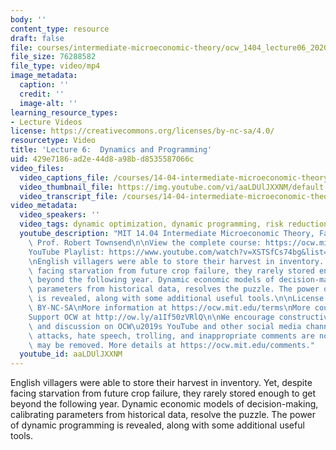 ```yaml
---
body: ''
content_type: resource
draft: false
file: courses/intermediate-microeconomic-theory/ocw_1404_lecture06_2020sep17_360p_16_9.mp4
file_size: 76288582
file_type: video/mp4
image_metadata:
  caption: ''
  credit: ''
  image-alt: ''
learning_resource_types:
- Lecture Videos
license: https://creativecommons.org/licenses/by-nc-sa/4.0/
resourcetype: Video
title: 'Lecture 6:  Dynamics and Programming'
uid: 429e7186-ad2e-44d8-a98b-d8535587066c
video_files:
  video_captions_file: /courses/14-04-intermediate-microeconomic-theory-fall-2020/1n5PI49Z54K5RHkyou3uITyvjnxyFojjV_transcript.webvtt
  video_thumbnail_file: https://img.youtube.com/vi/aaLDUlJXXNM/default.jpg
  video_transcript_file: /courses/14-04-intermediate-microeconomic-theory-fall-2020/1n5PI49Z54K5RHkyou3uITyvjnxyFojjV_transcript.pdf
video_metadata:
  video_speakers: ''
  video_tags: dynamic optimization, dynamic programming, risk reduction, value functions
  youtube_description: "MIT 14.04 Intermediate Microeconomic Theory, Fall 2020\nInstructor:\
    \ Prof. Robert Townsend\n\nView the complete course: https://ocw.mit.edu/courses/14-04-intermediate-microeconomic-theory-fall-2020/\n\
    YouTube Playlist: https://www.youtube.com/watch?v=XSTSfCs74bg&list=PLUl4u3cNGP63wnrKge9vllow3Y2OOOKqF\n\
    \nEnglish villagers were able to store their harvest in inventory. Yet, despite\
    \ facing starvation from future crop failure, they rarely stored enough to get\
    \ beyond the following year. Dynamic economic models of decision-making, calibrating\
    \ parameters from historical data, resolves the puzzle. The power of dynamic programming\
    \ is revealed, along with some additional useful tools.\n\nLicense: Creative Commons\
    \ BY-NC-SA\nMore information at https://ocw.mit.edu/terms\nMore courses at https://ocw.mit.edu\n\
    Support OCW at http://ow.ly/a1If50zVRlQ\n\nWe encourage constructive comments\
    \ and discussion on OCW\u2019s YouTube and other social media channels. Personal\
    \ attacks, hate speech, trolling, and inappropriate comments are not allowed and\
    \ may be removed. More details at https://ocw.mit.edu/comments."
  youtube_id: aaLDUlJXXNM
---
```

English villagers were able to store their harvest in inventory. Yet, despite facing starvation from future crop failure, they rarely stored enough to get beyond the following year. Dynamic economic models of decision-making, calibrating parameters from historical data, resolve the puzzle. The power of dynamic programming is revealed, along with some additional useful tools.
